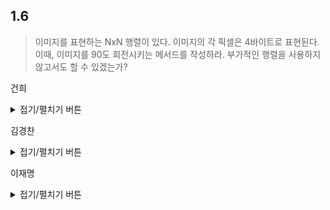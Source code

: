 ## 1.6

> 이미지를 표현하는 NxN 행렬이 있다. 이미지의 각 픽셀은 4바이트로 표현된다.
> 이때, 이미지를 90도 회전시키는 메서드를 작성하라. 
> 부가적인 행렬을 사용하지 않고서도 할 수 있겠는가?

건희
<details>
<summary>접기/펼치기 버튼</summary>


``` c
  
#include <stdio.h>

#define MAX 10

int arr[MAX][MAX] = {0, };

// 출력 함수
void print()
{
	printf("======print matrix======\n");
	for (int i = 0; i < MAX; i++)
	{
		for (int j = 0; j < MAX; j++)
			printf("%3d ", arr[i][j]);
		printf("\n");
	}
	printf("======  END  ======\n");
}
// 회전 함수
void rotate()
{
	for (int i = 0; i < MAX / 2; i++)
	{
		for (int j = i; j < MAX - 1 - i; j++)
		{
			int temp = arr[i][j];
			arr[i][j] = arr[MAX - 1 - j][i];
			arr[MAX - 1 - j][i] = arr[MAX - 1 - i][MAX - 1 - j];
			arr[MAX - 1 - i][MAX - 1 - j] = arr[j][MAX - 1 - i];
			arr[j][MAX - 1 - i] = temp;
		}
	}
}

int main()
{
	int n = 1;

	for (int i = 0; i < MAX; i++)
		for (int j = 0; j < MAX; j++)
			arr[i][j] = n++;

	print();
	rotate();
	print();
}


```


</details>
	
	
	
김경찬
<details>
<summary>접기/펼치기 버튼</summary>  

### 개념:
1. 임시로 상우 값을 저장해둔다.
2. 상우에 상좌 값을 대입한다.
3. 상좌에 하좌 값을 대입한다.
4. 하좌에 하우 값을 대입한다.
5. 하우에 1번에서 저장한 값을 대입한다.

열은 N-1 까지 반복하고  
행은 N/2 까지 반복한다.
 
``` javascript
const problem = [
  ["1", "2", "3", "4", "5"],
  ["1", "2", "3", "4", "5"],
  ["1", "2", "3", "4", "5"],
  ["1", "2", "3", "4", "5"],
  ["1", "2", "3", "4", "5"],
];
const rotate = (image) => {
  const nNum = image.length - 1;
  let temp = "";
  image.some((row, rowIdx) => {
    if (rowIdx >= 2) return true;
    row.some((col, colIdx) => {
      if (colIdx >= rowIdx) {
        if (colIdx > nNum - rowIdx - 1) return true;
        temp = image[colIdx][nNum - rowIdx];
        image[colIdx][nNum - rowIdx] = image[rowIdx][colIdx]; // 1
        image[rowIdx][colIdx] = image[nNum - colIdx][rowIdx];
        image[nNum - colIdx][rowIdx] = image[nNum - rowIdx][nNum - colIdx];
        image[nNum - rowIdx][nNum - colIdx] = temp;
      }
    });
  });
};
rotate(problem);
console.log(problem);
```
</details>

이재명
<details>
<summary>접기/펼치기 버튼</summary>
	
아이디어
------
![예시 그림](https://i.postimg.cc/0jg1rg0H/table.png)
	
그림에서 알 수 있듯이,
- N이 짝수일 때는 0 ≤ 행 < N/2, 0 ≤ 열 < N/2에 해당하는 왼쪽-위 4사분면에 대해서 대응하는 4개의 셀을 시프트하면 된다.
- N이 홀수일 때는 0 ≤ 행 ≤ N/2, 0 ≤ 열 < N/2에 해당하는 왼쪽-위 4사분면에 대해서 대응하는 4개의 셀을 시프트하면 된다.
	
구현
------
- 언어: Modern C++ (C++11 이상)

``` C++
#include <cstdint>
using namespace std;

inline void rotate_cell(int32_t *const arr, const int n, const int row, const int col)
{
    int cr = row, cc = col;
    const int32_t backup = arr[row * n + col];

    for ( int i = 0; i < 3; ++i )
    {
        const int nr = n - 1 - cc, nc = cr;
        arr[cr * n + cc] = arr[nr * n + nc];
        cr = nr, cc = nc;
    }

    arr[cr * n + cc] = backup;
}

void rotate(int32_t *const arr, const int n)
{
    const int n_half = n >> 1, n_odd = n & 1;
    
    if ( n_odd )
    {
        for ( int r = 0; r <= n_half; ++r )
        {
            for ( int c = 0; c < n_half; ++c )
            {
                rotate_cell(arr, n, r, c);
            }
        }
    }
    else
    {
        for ( int r = 0; r < n_half; ++r )
        {
            for ( int c = 0; c < n_half; ++c )
            {
                rotate_cell(arr, n, r, c);
            }
        }
    }
}
```
</details>
